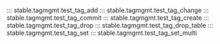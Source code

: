 ::: stable.tagmgmt.test_tag_add
::: stable.tagmgmt.test_tag_change
::: stable.tagmgmt.test_tag_commit
::: stable.tagmgmt.test_tag_create
::: stable.tagmgmt.test_tag_drop
::: stable.tagmgmt.test_tag_drop_table
::: stable.tagmgmt.test_tag_set
::: stable.tagmgmt.test_tag_set_multi
